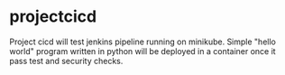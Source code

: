 # projectcicd
Project cicd will test jenkins pipeline running on minikube. Simple "hello world" program written in python will be deployed in a container once it pass test and security checks.
